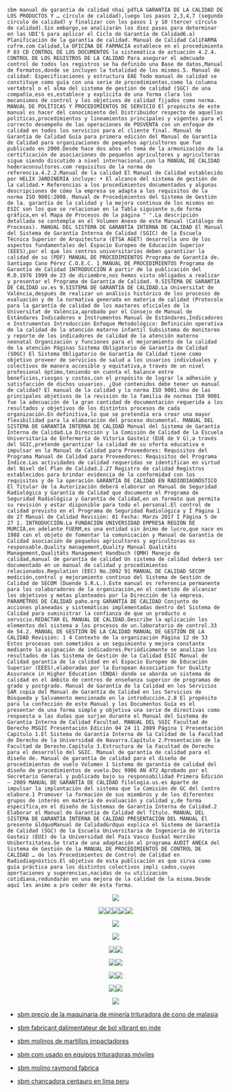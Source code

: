 
```
sbm manual de garantia de calidad nhai pdfLA GARANTÍA DE LA CALIDAD DE LOS PRODUCTOS Y … círculo de calidad),luego los pasos 2,3,4,7 (segundo círculo de calidad) y finalizar con los pasos 1 y 10 (tercer círculo de calidad).Sin embargo,se analizarán los diez pasos para determinar en las UDI'S para aplicar el Ciclo de Garantía de Calidad6.a) Planificación de la garantía de calidad. Manual de Calidad CaliFARMA cofrm.com Calidad,la OFICINA DE FARMACIA establece en el procedimiento P 03 CD CONTROL DE LOS DOCUMENTOS la sistemática de actuación 4.2.4. CONTROL DE LOS REGISTROS DE LA CALIDAD Para asegurar el adecuado control de todos los registros se ha definido una Base de datos,Manual de Formatos,donde se incluyen la totalidad de los mismos.5. Manual de calidad: Especificaciones y estructura EAE Todo manual de calidad se constituye como guía con una serie de procedimientos,como la columna vertebral o el alma del sistema de gestión de calidad (SGC) de una compañía,eso es,establece y explicita de una forma clara los mecanismos de control y los objetivos de calidad fijados como norma. MANUAL DE POLÍTICAS Y PROCEDIMIENTOS DE SERVICIO El propósito de este manual es hacer del conocimiento del Distribuidor respecto de aquellas políticas,procedimientos y lineamientos principales y vigentes para el correcto desempeño de las operaciones de POSVENTA con un enfoque de calidad en todos los servicios para el cliente final. Manual de Garantía de Calidad Guía para primera edición del Manual de Garantía de Calidad para organizaciones de pequeños agricultores que fue publicado en 2000.Desde hace dos años el tema de la armonización de la certificación de asociaciones de pequeños agricultores y agricultoras sigue siendo discutido a nivel internacional,con la MANUAL DE CALIDAD hederaconsultores.com requisitos de la norma de referencia.4.2.2.Manual de la calidad El Manual de Calidad establecido por HELIX JARDINERÍA incluye: • El alcance del sistema de gestión de la calidad.• Referencias a los procedimientos documentados y algunas descripciones de cómo la empresa se adapta a los requisitos de la norma ISO 9001:2008. Manual de Procedimientos del Sistema de Gestión de la. garantía de la calidad y la mejora continua de los mismos en ESIC son los que se relacionan en la Tabla siguiente o,de forma gráfica,en el Mapa de Procesos de la página " ".La descripción detallada se contempla en el Volumen Anexo de este Manual (Catálogo de Procesos). MANUAL DEL SISTEMA DE GARANTÍA INTERNA DE CALIDAD El Manual del Sistema de Garantía Interna de Calidad (SGIC) de la Escuela Técnica Superior de Arquitectura (ETSA AGET) desarrolla uno de los aspectos fundamentales del Espacio Europeo de Educación Superior (EEES),por el que los centros universitarios deben garantizar la calidad de su (PDF) MANUAL DE PROCEDIMIENTOS Programa de Garantía de. Santiago Cano Pérez C.O.E.C. 1 MANUAL DE PROCEDIMIENTOS Programa de Garantía de Calidad INTRODUCCIÓN A partir de la publicación del R.D.1976 1999 de 23 de diciembre,nos hemos visto obligados a realizar y presentar el Programa de Garantía de Calidad. 9.SISTEMA DE GARANTIA DE CALIDAD uv.es 9.SISTEMA DE GARANTIA DE CALIDAD.La Universitat de València,después de realizar un análisis histórico de los procesos de evaluación y de la normativa generada en materia de calidad (Protocolo para la garantía de calidad de los masteres oficiales de la Universitat de València,aprobado por el Consejo de Manual de Estándares Indicadores e Instrumentos Manual de Estándares,Indicadores e Instrumentos Introducción Enfoque Metodológico: Definición operativa de la calidad de la atención materno infantil Subsistema de monitoreo y reporte de los indicadores de calidad de la atención materno neonatal Organización y funciones para el mejoramiento de la calidad de la atención Páginas Sistema Obligatorio de Garantía de Calidad (SOGC) El Sistema Obligatorio de Garantía de Calidad tiene como objetivo proveer de servicios de salud a los usuarios individuales y colectivos de manera accesible y equitativa,a través de un nivel profesional óptimo,teniendo en cuenta el balance entre beneficios,riesgos y costos,con el propósito de lograr la adhesión y satisfacción de dichos usuarios. ¿Qué contenidos debe tener un manual de calidad? El manual de la calidad y la norma ISO 9001.Uno de las principales objetivos de la revisión de la familia de normas ISO 9001 fue la adecuación de la gran cantidad de documentación requerida a los resultados y objetivos de los distintos procesos de cada organización.En definitiva,lo que se pretendía era crear una mayor flexibilidad para la elaboración del proceso documental. MANUAL DEL SISTEMA DE GARANTÍA INTERNA DE CALIDAD Manual del Sistema de Garantía Interna de Calidad.La Dirección y la Comisión de Calidad de la Escuela Universitaria de Enfermería de Vitoria Gasteiz (EUE de V G),a través del SGIC,pretende garantizar la calidad de su oferta educativa e impulsar en la Manual de Calidad para Proveedores: Requisitos del Programa Manual de Calidad para Proveedores: Requisitos del Programa Índice.Las actividades de calidad requeridas se identifican en virtud del Nivel del Plan de Calidad.2.27 Registro de calidad Registros establecidos para brindar evidencia de la conformidad con los requisitos y de la operación GARANTÍA DE CALIDAD EN RADIODIAGNÓSTICO El Titular de la Autorización deberá elaborar un Manual de Seguridad Radiológica y Garantía de Calidad que documente el Programa de Seguridad Radiológica y Garantía de Calidad,en un formato que permita su revisión y estar disponible para todo el personal.El control de calidad previsto en el Programa de Seguridad Radiológica y Í Página 1 de 27 Manual de Calidad Revisión: 01 Fecha: Marzo 2017 Í Página 5 de 27 1. INTRODUCCIÓN.La FUNDACIÓN UNIVERSIDAD EMPRESA REGIÓN DE MURCIA,en adelante FUERM,es una entidad sin ánimo de lucro,que nace en 1988 con el objeto de fomentar la comunicación y Manual de Garantía de Calidad asociación de pequeños agricultores y agricultoras es responsable.Quality management,Quality Manual Qualitäts Management,Qualitäts Management Handbuch (QMH) Manejo de calidad,manual de garantía de calidad Un sistema de calidad deberá ser documentado en un manual de calidad y procedimientos relacionados.Regulation (EEC) No.2092 91 MANUAL DE CALIDAD SECOM medición,control y mejoramiento continuo del Sistema de Gestión de Calidad de SECOM (Duende S.R.L.).Este manual es referencia permanente para los colaboradores de la organización,en el cometido de alcanzar los objetivos y metas planteados por la Dirección de la empresa. PARAMETROS DE CALIDAD paho.org GARANTIA DE CALIDAD Conjunto de acciones planeadas y sistemáticas implementadas dentro del Sistema de Calidad para suministrar la confianza de que un producto o servicio.REDACTAR EL MANUAL DE CALIDAD.Describe la aplicación los elementos del sistema a los procesos de un.laboratorio de control.33 de 54.2. MANUAL DE GESTIÓN DE LA CALIDAD MANUAL DE GESTIÓN DE LA CALIDAD Revisión: 1 4 Contexto de la organización Página 12 de 33 Estos procesos son sometidos a un seguimiento y mejora constante mediante la asignación de indicadores.Periódicamente se analizan los resultados de las Sistema de Gestión de la Calidad ESIC Manual de Calidad garantía de la calidad en el Espacio Europeo de Educación Superior (EEES),elaboradas por la European Association for Quality Assurance in Higher Education (ENQA) donde se aborda un sistema de calidad en el ámbito de centros de enseñanza superior de programas de grado y postgrado. Manual de Garantía de la Calidad en los Servicios SAR copia del Manual de Garantía de Calidad en los Servicios de Búsqueda y Salvamento mencionado en la introducción.2.8 El propósito para la confección de este Manual y los Documentos Guía es el presentar de una forma simple y objetiva una serie de directivas como respuesta a las dudas que surjan durante el Manual del Sistema de Garantía Interna de Calidad Facultad. MANUAL DEL SGIC Facultad de Derecho MSGIC Presentación Edición 04 24 11 2009 Página 1 Presentación Capítulo 1.El Sistema de Garantía Interna de la Calidad de la Facultad de Derecho de la Universidad de Navarra.Capítulo 2.Presentación de la Facultad de Derecho.Capítulo 3.Estructura de la Facultad de Derecho para el desarrollo del SGIC. Manual de garantía de calidad para el diseño de. Manual de garantía de calidad para el diseño de procedimientos de vuelo Volumen 1 Sistema de garantía de calidad del diseño de procedimientos de vuelo.Doc 9906 AN 472 Aprobado por el Secretario General y publicado bajo su responsabilidad Primera Edición — 2009 MANUAL DE GARANTÍA DE CALIDAD filologia.us.es Aparte de impulsar la implantación del sistema que la Comisión de GC del Centro elabore.1 Promover la formación de sus miembros y de los diferentes grupos de interés en materia de evaluación y calidad y,de forma específica,en el diseño de Sistemas de Garantía Interna de Calidad.2 Elaborar el Manual de Garantía de Calidad del Título. MANUAL DEL SISTEMA DE GARANTÍA INTERNA DE CALIDAD PRESENTACIÓN DEL MANUAL El presente &ldquoManual de Calidad&rdquo explica el Sistema de Garantía de Calidad (SGC) de la Escuela Universitaria de Ingeniería de Vitoria Gasteiz (EUI) de la Universidad del País Vasco Euskal Herriko Unibertsitatea.Se trata de una adaptación al programa AUDIT ANECA del Sistema de Gestión de la MANUAL DE PROCEDIMIENTOS DE CONTROL DE CALIDAD … de los Procedimientos de Control de Calidad en Radiodiagnóstico.El objetivo de esta publicación es que sirva como guía práctica para los distintos colectivos impli cados,cuyas aportaciones y sugerencias,nacidas de su utilización cotidiana,redundarán en una mejora de la calidad de la misma.Desde aquí les animo a pro ceder de esta forma. 
```

<div align="center">

<a href="https://es-crusher.shibang-china.com/github&k=sbm+manual+de+garantia+de+calidad+nhai+pdf"><img src="https://static.shibang-china.com/es/crusher/logo.jpg"></a>

<a href="https://es-crusher.shibang-china.com/github&k=sbm+manual+de+garantia+de+calidad+nhai+pdf"><img src="https://static.shibang-china.com/es/crusher/index.jpg"></a><a href="https://es-crusher.shibang-china.com/material.htmlgithub&k=sbm+manual+de+garantia+de+calidad+nhai+pdf"><img src="https://static.shibang-china.com/es/crusher/material.jpg"></a><a href="https://es-crusher.shibang-china.com/application.htmlgithub&k=sbm+manual+de+garantia+de+calidad+nhai+pdf"><img src="https://static.shibang-china.com/es/crusher/application.jpg"></a><a href="https://es-crusher.shibang-china.com/aboutus.htmlgithub&k=sbm+manual+de+garantia+de+calidad+nhai+pdf"><img src="https://static.shibang-china.com/es/crusher/aboutus.jpg"></a><a href="https://es-crusher.shibang-china.com/contact.htmlgithub&k=sbm+manual+de+garantia+de+calidad+nhai+pdf"><img src="https://static.shibang-china.com/es/crusher/contact.jpg"></a>

<a href="https://es-crusher.shibang-china.com/github&k=sbm+manual+de+garantia+de+calidad+nhai+pdf"><img src="https://static.shibang-china.com/es/crusher/banner.jpg"></a>

<a href="https://swt.shibang-china.com/github&k=sbm+manual+de+garantia+de+calidad+nhai+pdf"><img src="https://static.shibang-china.com/es/crusher/text.jpg"></a>

<a href="https://swt.shibang-china.com/github&k=sbm+manual+de+garantia+de+calidad+nhai+pdf"><img src="https://static.shibang-china.com/es/crusher/chat.jpg"></a><a href="https://es-crusher.shibang-china.com/contact.htmlgithub&k=sbm+manual+de+garantia+de+calidad+nhai+pdf"><img src="https://static.shibang-china.com/es/crusher/message.jpg"></a>

<a href="https://es-crusher.shibang-china.com/products/pe.htmlgithub&k=sbm+manual+de+garantia+de+calidad+nhai+pdf"><img src="https://static.shibang-china.com/es/crusher/pe.jpg"></a><a href="https://es-crusher.shibang-china.com/products/pf.htmlgithub&k=sbm+manual+de+garantia+de+calidad+nhai+pdf"><img src="https://static.shibang-china.com/es/crusher/pf.jpg"></a>

<a href="https://es-crusher.shibang-china.com/products/hpt.htmlgithub&k=sbm+manual+de+garantia+de+calidad+nhai+pdf"><img src="https://static.shibang-china.com/es/crusher/hpt.jpg"></a><a href="https://es-crusher.shibang-china.com/products/vsi.htmlgithub&k=sbm+manual+de+garantia+de+calidad+nhai+pdf"><img src="https://static.shibang-china.com/es/crusher/vsi.jpg"></a>

<a href="https://es-crusher.shibang-china.com/products/klv.htmlgithub&k=sbm+manual+de+garantia+de+calidad+nhai+pdf"><img src="https://static.shibang-china.com/es/crusher/klv.jpg"></a><a href="https://es-crusher.shibang-china.com/products/portable.htmlgithub&k=sbm+manual+de+garantia+de+calidad+nhai+pdf"><img src="https://static.shibang-china.com/es/crusher/portable.jpg"></a>

<a href="https://swt.shibang-china.com/github&k=sbm+manual+de+garantia+de+calidad+nhai+pdf"><img src="https://static.shibang-china.com/es/crusher/case.jpg"></a>

</div>


* [sbm precio de la maquinaria de minería trituradora de cono de malasia](sbm%20precio%20de%20la%20maquinaria%20de%20miner%C3%ADa%20trituradora%20de%20cono%20de%20malasia.md)

* [sbm fabricant dalimentateur de bol vibrant en inde](sbm%20fabricant%20dalimentateur%20de%20bol%20vibrant%20en%20inde.md)

* [sbm molinos de martillos impactadores](sbm%20molinos%20de%20martillos%20impactadores.md)

* [sbm com usado en equipos trituradoras móviles](sbm%20com%20usado%20en%20equipos%20trituradoras%20m%C3%B3viles.md)

* [sbm molino raymond fabrica](sbm%20molino%20raymond%20fabrica.md)

* [sbm chancadora centauro en lima peru](sbm%20chancadora%20centauro%20en%20lima%20peru.md)